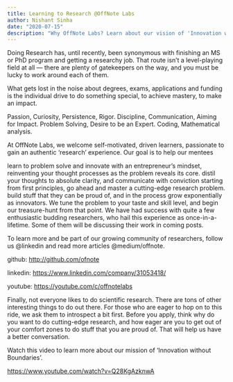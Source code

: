 ```yaml
---
title: Learning to Research @OffNote Labs
author: Nishant Sinha
date: "2020-07-15"
description: "Why OffNote Labs? Learn about our vision of 'Innovation without Boundaries'"
---
```



Doing Research has, until recently, been synonymous with finishing an MS or PhD program and getting a researchy job. That route isn’t a level-playing field at all — there are plenty of gatekeepers on the way, and you must be lucky to work around each of them.


What gets lost in the noise about degrees, exams, applications and funding is the individual drive to do something special, to achieve mastery, to make an impact.

Passion, Curiosity, Persistence, Rigor.
Discipline, Communication, Aiming for Impact.
Problem Solving, Desire to be an Expert.
Coding, Mathematical analysis.

At OffNote Labs, we welcome self-motivated, driven learners, passionate to gain an authentic ‘research’ experience. Our goal is to help our mentees

learn to problem solve and innovate with an entrepreneur’s mindset, reinventing your thought processes as the problem reveals its core.
distil your thoughts to absolute clarity, and communicate with conviction
starting from first principles, go ahead and master a cutting-edge research problem.
build stuff that they can be proud of, and in the process grow exponentially as innovators.
We tune the problem to your taste and skill level, and begin our treasure-hunt from that point. We have had success with quite a few enthusiastic budding researchers, who hail this experience as once-in-a-lifetime. Some of them will be discussing their work in coming posts.

To learn more and be part of our growing community of researchers, follow us @linkedin and read more articles @medium/offnote.

github: http://github.com/ofnote

linkedin: https://www.linkedin.com/company/31053418/

youtube: https://youtube.com/c/offnotelabs

Finally, not everyone likes to do scientific research. There are tons of other interesting things to do out there. For those who are eager to hop on to this ride, we ask them to introspect a bit first. Before you apply, think why do you want to do cutting-edge research, and how eager are you to get out of your comfort zones to do stuff that you are proud of. That will help us have a better conversation.

Watch this video to learn more about our mission of ‘Innovation without Boundaries’.

https://www.youtube.com/watch?v=Q28KgAzknwA

